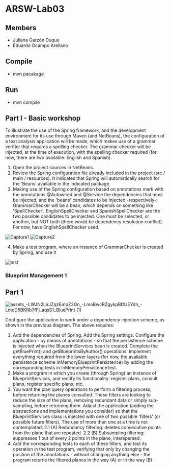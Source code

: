 # ARSW-Lab03

## Members
  - Juliana Garzón Duque
  - Eduardo Ocampo Arellano 
  
## Compile
  - mvn pacakage
  
## Run
  - mvn compile


## Part I - Basic workshop 
To illustrate the use of the Spring framework, and the development environment for its use through Maven (and NetBeans), the       configuration of a text analysis application will be made, which makes use of a grammar verifier that requires a spelling checker. The grammar checker will be injected, at the time of execution, with the spelling checker required (for now, there are two available: English and Spanish).
1. Open the project sources in NetBeans.
2. Review the Spring configuration file already included in the project (src / main / resources). It indicates that Spring will       automatically search for the 'Beans' available in the indicated package.
3. Making use of the Spring configuration based on annotations mark with the annotations @Autowired and @Service the dependencies that must be injected, and the 'beans' candidates to be injected -respectively-:
GrammarChecker will be a bean, which depends on something like 'SpellChecker'.
EnglishSpellChecker and SpanishSpellChecker are the two possible candidates to be injected. One must be selected, or another, but NOT both (there would be dependency resolution conflict). For now, have EnglishSpellChecker used. 

![Capture1](https://user-images.githubusercontent.com/43153078/73947218-1ec1dc80-48c5-11ea-89c3-74be61cac403.PNG)
![Capture2](https://user-images.githubusercontent.com/43153078/73947358-4ca72100-48c5-11ea-87e4-d29eba9c2090.PNG)

4. Make a test program, where an instance of GrammarChecker is created by Spring, and use it



![test](https://user-images.githubusercontent.com/43153078/73946423-e8379200-48c3-11ea-932a-1091f7a35021.PNG)

### Blueprint Management 1
## Part 1

![assets_-LWJN2LirJZqzEmpZ3Gn_-LmoBwcRZgykpBDUEYdn_-LmoD5BKRb7fFj_aqsS1_BluePrint (1)](https://user-images.githubusercontent.com/43153078/74153438-9f8f1a00-4bde-11ea-95ef-1e1f9a7b0c56.png) 

Configure the application to work under a dependency injection scheme, as shown in the previous diagram.
The above requires:
1. Add the dependencies of Spring. Add the Spring settings. Configure the application - by means of annotations - so that the persistence scheme is injected when the BlueprintServices bean is created. Complete the getBluePrint() and getBlueprintsByAuthor() operations. Implement everything required from the lower layers (for now, the available persistence scheme InMemoryBlueprintPersistence) by adding the corresponding tests in InMemoryPersistenceTest.
2. Make a program in which you create (through Spring) an instance of BlueprintServices, and rectify its functionality: register plans, consult plans, register specific plans, etc.
3. You want the plan query operations to perform a filtering process, before returning the planes consulted. These filters are looking to reduce the size of the plans, removing redundant data or simply sub-sampling, before returning them. Adjust the application (adding the abstractions and implementations you consider) so that the BlueprintServices class is injected with one of two possible 'filters' (or possible future filters). The use of more than one at a time is not contemplated:
  2.1 (A) Redundancy filtering: deletes consecutive points from the plane that are repeated.
  2.2 (B) Subsampling filtering: suppresses 1 out of every 2 points in the plane, interspersed. 
4. Add the corresponding tests to each of these filters, and test its operation in the test program, verifying that only by changing the position of the annotations - without changing anything else - the program returns the filtered planes in the way (A) or in the way (B).






